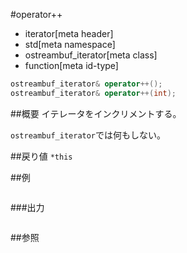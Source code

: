 #operator++
* iterator[meta header]
* std[meta namespace]
* ostreambuf_iterator[meta class]
* function[meta id-type]

```cpp
ostreambuf_iterator& operator++();
ostreambuf_iterator& operator++(int);
```

##概要
イテレータをインクリメントする。

`ostreambuf_iterator`では何もしない。


##戻り値
`*this`


##例
```cpp
```

###出力
```
```

##参照
